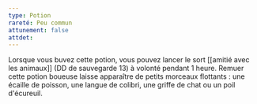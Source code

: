 ```yaml
---
type: Potion
rareté: Peu commun
attunement: false
attdet:
---
```

Lorsque vous buvez cette potion, vous pouvez lancer le sort [[amitié avec les animaux]] (DD de sauvegarde 13) à volonté pendant 1 heure. Remuer cette potion boueuse laisse apparaître de petits morceaux flottants : une écaille de poisson, une langue de colibri, une griffe de chat ou un poil d'écureuil.